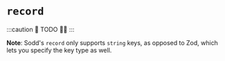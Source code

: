 # `record`

:::caution
🚧 TODO 👷‍♂️
:::

**Note**: Sodd's `record` only supports `string` keys, as opposed to Zod, which lets you specify the key type as well.
